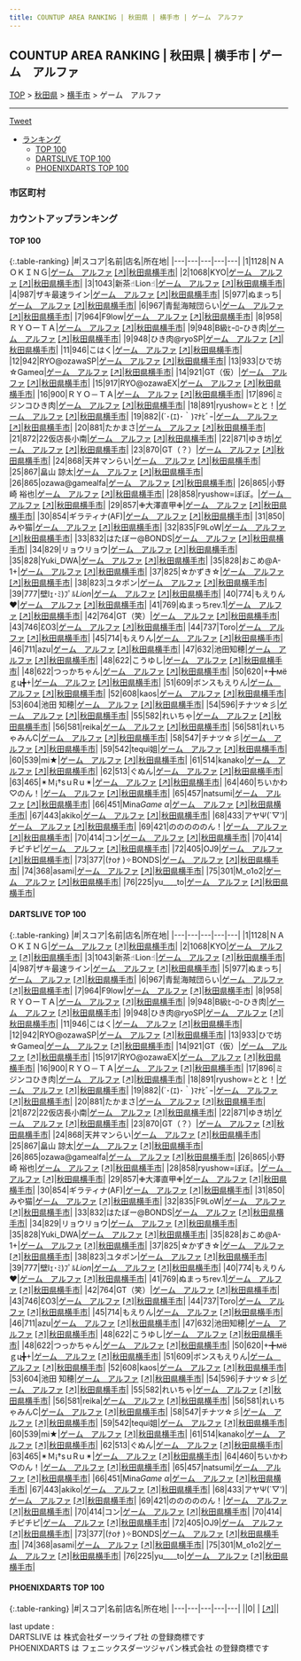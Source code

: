 ```yaml
---
title: COUNTUP AREA RANKING | 秋田県 | 横手市 | ゲーム　アルファ
---
```

## COUNTUP AREA RANKING | 秋田県 | 横手市 | ゲーム　アルファ

[TOP](/darts/rank/) > [秋田県](/darts/rank/秋田県/) > [横手市](/darts/rank/秋田県/横手市/) > ゲーム　アルファ

___

<a href="https://twitter.com/share?ref_src=twsrc%5Etfw" data-text="COUNTUP AREA RANKING | 秋田県横手市ゲーム　アルファ" class="twitter-share-button" data-hashtags="DARTSLIVE,PHOENIXDARTS,darts,ダーツ" data-show-count="false">Tweet</a>

* [ランキング](#カウントアップランキング)
    * [TOP 100](#top-100)
    * [DARTSLIVE TOP 100](#dartslive-top-100)
    * [PHOENIXDARTS TOP 100](#phoenixdarts-top-100)

### 市区町村

<ul>

</ul>

### カウントアップランキング

#### TOP 100



{:.table-ranking}
|#|スコア|名前|店名|所在地|
|---|---|---|---|---|
|1|1128|<span class="rank-name-dl">ＮＡＯＫＩＮＧ</span>|<a href="/darts/rank/shops/e9ee3c854f8324d00d9b047a20a7ba1e.html">ゲーム　アルファ</a> <a href="https://search.dartslive.com/jp/shop/e9ee3c854f8324d00d9b047a20a7ba1e">[↗]</a>|<a href="/darts/rank/秋田県/横手市">秋田県横手市</a>|
|2|1068|<span class="rank-name-dl">KYO</span>|<a href="/darts/rank/shops/e9ee3c854f8324d00d9b047a20a7ba1e.html">ゲーム　アルファ</a> <a href="https://search.dartslive.com/jp/shop/e9ee3c854f8324d00d9b047a20a7ba1e">[↗]</a>|<a href="/darts/rank/秋田県/横手市">秋田県横手市</a>|
|3|1043|<span class="rank-name-dl">新茶☝︎Lion☝︎</span>|<a href="/darts/rank/shops/e9ee3c854f8324d00d9b047a20a7ba1e.html">ゲーム　アルファ</a> <a href="https://search.dartslive.com/jp/shop/e9ee3c854f8324d00d9b047a20a7ba1e">[↗]</a>|<a href="/darts/rank/秋田県/横手市">秋田県横手市</a>|
|4|987|<span class="rank-name-dl">ザキ最速ライン</span>|<a href="/darts/rank/shops/e9ee3c854f8324d00d9b047a20a7ba1e.html">ゲーム　アルファ</a> <a href="https://search.dartslive.com/jp/shop/e9ee3c854f8324d00d9b047a20a7ba1e">[↗]</a>|<a href="/darts/rank/秋田県/横手市">秋田県横手市</a>|
|5|977|<span class="rank-name-dl">ぬまっち</span>|<a href="/darts/rank/shops/e9ee3c854f8324d00d9b047a20a7ba1e.html">ゲーム　アルファ</a> <a href="https://search.dartslive.com/jp/shop/e9ee3c854f8324d00d9b047a20a7ba1e">[↗]</a>|<a href="/darts/rank/秋田県/横手市">秋田県横手市</a>|
|6|967|<span class="rank-name-dl">青髭海賊団らい</span>|<a href="/darts/rank/shops/e9ee3c854f8324d00d9b047a20a7ba1e.html">ゲーム　アルファ</a> <a href="https://search.dartslive.com/jp/shop/e9ee3c854f8324d00d9b047a20a7ba1e">[↗]</a>|<a href="/darts/rank/秋田県/横手市">秋田県横手市</a>|
|7|964|<span class="rank-name-dl">F9low</span>|<a href="/darts/rank/shops/e9ee3c854f8324d00d9b047a20a7ba1e.html">ゲーム　アルファ</a> <a href="https://search.dartslive.com/jp/shop/e9ee3c854f8324d00d9b047a20a7ba1e">[↗]</a>|<a href="/darts/rank/秋田県/横手市">秋田県横手市</a>|
|8|958|<span class="rank-name-dl">ＲＹＯーＴＡ</span>|<a href="/darts/rank/shops/e9ee3c854f8324d00d9b047a20a7ba1e.html">ゲーム　アルファ</a> <a href="https://search.dartslive.com/jp/shop/e9ee3c854f8324d00d9b047a20a7ba1e">[↗]</a>|<a href="/darts/rank/秋田県/横手市">秋田県横手市</a>|
|9|948|<span class="rank-name-dl">B級ﾋｰﾛｰひき肉</span>|<a href="/darts/rank/shops/e9ee3c854f8324d00d9b047a20a7ba1e.html">ゲーム　アルファ</a> <a href="https://search.dartslive.com/jp/shop/e9ee3c854f8324d00d9b047a20a7ba1e">[↗]</a>|<a href="/darts/rank/秋田県/横手市">秋田県横手市</a>|
|9|948|<span class="rank-name-dl">ひき肉@ryoSP</span>|<a href="/darts/rank/shops/e9ee3c854f8324d00d9b047a20a7ba1e.html">ゲーム　アルファ</a> <a href="https://search.dartslive.com/jp/shop/e9ee3c854f8324d00d9b047a20a7ba1e">[↗]</a>|<a href="/darts/rank/秋田県/横手市">秋田県横手市</a>|
|11|946|<span class="rank-name-dl">こはく</span>|<a href="/darts/rank/shops/e9ee3c854f8324d00d9b047a20a7ba1e.html">ゲーム　アルファ</a> <a href="https://search.dartslive.com/jp/shop/e9ee3c854f8324d00d9b047a20a7ba1e">[↗]</a>|<a href="/darts/rank/秋田県/横手市">秋田県横手市</a>|
|12|942|<span class="rank-name-dl">RYO@ozawaSP</span>|<a href="/darts/rank/shops/e9ee3c854f8324d00d9b047a20a7ba1e.html">ゲーム　アルファ</a> <a href="https://search.dartslive.com/jp/shop/e9ee3c854f8324d00d9b047a20a7ba1e">[↗]</a>|<a href="/darts/rank/秋田県/横手市">秋田県横手市</a>|
|13|933|<span class="rank-name-dl">ひで坊☆Gameα</span>|<a href="/darts/rank/shops/e9ee3c854f8324d00d9b047a20a7ba1e.html">ゲーム　アルファ</a> <a href="https://search.dartslive.com/jp/shop/e9ee3c854f8324d00d9b047a20a7ba1e">[↗]</a>|<a href="/darts/rank/秋田県/横手市">秋田県横手市</a>|
|14|921|<span class="rank-name-dl">GT（仮）</span>|<a href="/darts/rank/shops/e9ee3c854f8324d00d9b047a20a7ba1e.html">ゲーム　アルファ</a> <a href="https://search.dartslive.com/jp/shop/e9ee3c854f8324d00d9b047a20a7ba1e">[↗]</a>|<a href="/darts/rank/秋田県/横手市">秋田県横手市</a>|
|15|917|<span class="rank-name-dl">RYO@ozawaEX</span>|<a href="/darts/rank/shops/e9ee3c854f8324d00d9b047a20a7ba1e.html">ゲーム　アルファ</a> <a href="https://search.dartslive.com/jp/shop/e9ee3c854f8324d00d9b047a20a7ba1e">[↗]</a>|<a href="/darts/rank/秋田県/横手市">秋田県横手市</a>|
|16|900|<span class="rank-name-dl">ＲＹＯ－ＴＡ</span>|<a href="/darts/rank/shops/e9ee3c854f8324d00d9b047a20a7ba1e.html">ゲーム　アルファ</a> <a href="https://search.dartslive.com/jp/shop/e9ee3c854f8324d00d9b047a20a7ba1e">[↗]</a>|<a href="/darts/rank/秋田県/横手市">秋田県横手市</a>|
|17|896|<span class="rank-name-dl">ミジンコひき肉</span>|<a href="/darts/rank/shops/e9ee3c854f8324d00d9b047a20a7ba1e.html">ゲーム　アルファ</a> <a href="https://search.dartslive.com/jp/shop/e9ee3c854f8324d00d9b047a20a7ba1e">[↗]</a>|<a href="/darts/rank/秋田県/横手市">秋田県横手市</a>|
|18|891|<span class="rank-name-dl">ryushow=とと！</span>|<a href="/darts/rank/shops/e9ee3c854f8324d00d9b047a20a7ba1e.html">ゲーム　アルファ</a> <a href="https://search.dartslive.com/jp/shop/e9ee3c854f8324d00d9b047a20a7ba1e">[↗]</a>|<a href="/darts/rank/秋田県/横手市">秋田県横手市</a>|
|19|882|<span class="rank-name-dl">(´･(ｴ)･｀)ﾏﾅﾋﾞｰ</span>|<a href="/darts/rank/shops/e9ee3c854f8324d00d9b047a20a7ba1e.html">ゲーム　アルファ</a> <a href="https://search.dartslive.com/jp/shop/e9ee3c854f8324d00d9b047a20a7ba1e">[↗]</a>|<a href="/darts/rank/秋田県/横手市">秋田県横手市</a>|
|20|881|<span class="rank-name-dl">たかまさ</span>|<a href="/darts/rank/shops/e9ee3c854f8324d00d9b047a20a7ba1e.html">ゲーム　アルファ</a> <a href="https://search.dartslive.com/jp/shop/e9ee3c854f8324d00d9b047a20a7ba1e">[↗]</a>|<a href="/darts/rank/秋田県/横手市">秋田県横手市</a>|
|21|872|<span class="rank-name-dl">22仮店長小南</span>|<a href="/darts/rank/shops/e9ee3c854f8324d00d9b047a20a7ba1e.html">ゲーム　アルファ</a> <a href="https://search.dartslive.com/jp/shop/e9ee3c854f8324d00d9b047a20a7ba1e">[↗]</a>|<a href="/darts/rank/秋田県/横手市">秋田県横手市</a>|
|22|871|<span class="rank-name-dl">ゆき坊</span>|<a href="/darts/rank/shops/e9ee3c854f8324d00d9b047a20a7ba1e.html">ゲーム　アルファ</a> <a href="https://search.dartslive.com/jp/shop/e9ee3c854f8324d00d9b047a20a7ba1e">[↗]</a>|<a href="/darts/rank/秋田県/横手市">秋田県横手市</a>|
|23|870|<span class="rank-name-dl">GT（？）</span>|<a href="/darts/rank/shops/e9ee3c854f8324d00d9b047a20a7ba1e.html">ゲーム　アルファ</a> <a href="https://search.dartslive.com/jp/shop/e9ee3c854f8324d00d9b047a20a7ba1e">[↗]</a>|<a href="/darts/rank/秋田県/横手市">秋田県横手市</a>|
|24|868|<span class="rank-name-dl">天丼マンらい</span>|<a href="/darts/rank/shops/e9ee3c854f8324d00d9b047a20a7ba1e.html">ゲーム　アルファ</a> <a href="https://search.dartslive.com/jp/shop/e9ee3c854f8324d00d9b047a20a7ba1e">[↗]</a>|<a href="/darts/rank/秋田県/横手市">秋田県横手市</a>|
|25|867|<span class="rank-name-dl">畠山 諒太</span>|<a href="/darts/rank/shops/e9ee3c854f8324d00d9b047a20a7ba1e.html">ゲーム　アルファ</a> <a href="https://search.dartslive.com/jp/shop/e9ee3c854f8324d00d9b047a20a7ba1e">[↗]</a>|<a href="/darts/rank/秋田県/横手市">秋田県横手市</a>|
|26|865|<span class="rank-name-dl">ozawa@gamealfa</span>|<a href="/darts/rank/shops/e9ee3c854f8324d00d9b047a20a7ba1e.html">ゲーム　アルファ</a> <a href="https://search.dartslive.com/jp/shop/e9ee3c854f8324d00d9b047a20a7ba1e">[↗]</a>|<a href="/darts/rank/秋田県/横手市">秋田県横手市</a>|
|26|865|<span class="rank-name-dl">小野崎 裕也</span>|<a href="/darts/rank/shops/e9ee3c854f8324d00d9b047a20a7ba1e.html">ゲーム　アルファ</a> <a href="https://search.dartslive.com/jp/shop/e9ee3c854f8324d00d9b047a20a7ba1e">[↗]</a>|<a href="/darts/rank/秋田県/横手市">秋田県横手市</a>|
|28|858|<span class="rank-name-dl">ryushow=ぼぼ。</span>|<a href="/darts/rank/shops/e9ee3c854f8324d00d9b047a20a7ba1e.html">ゲーム　アルファ</a> <a href="https://search.dartslive.com/jp/shop/e9ee3c854f8324d00d9b047a20a7ba1e">[↗]</a>|<a href="/darts/rank/秋田県/横手市">秋田県横手市</a>|
|29|857|<span class="rank-name-dl">✙大澤直甲✙</span>|<a href="/darts/rank/shops/e9ee3c854f8324d00d9b047a20a7ba1e.html">ゲーム　アルファ</a> <a href="https://search.dartslive.com/jp/shop/e9ee3c854f8324d00d9b047a20a7ba1e">[↗]</a>|<a href="/darts/rank/秋田県/横手市">秋田県横手市</a>|
|30|854|<span class="rank-name-dl">ギラティナ(AF)</span>|<a href="/darts/rank/shops/e9ee3c854f8324d00d9b047a20a7ba1e.html">ゲーム　アルファ</a> <a href="https://search.dartslive.com/jp/shop/e9ee3c854f8324d00d9b047a20a7ba1e">[↗]</a>|<a href="/darts/rank/秋田県/横手市">秋田県横手市</a>|
|31|850|<span class="rank-name-dl">みや猫</span>|<a href="/darts/rank/shops/e9ee3c854f8324d00d9b047a20a7ba1e.html">ゲーム　アルファ</a> <a href="https://search.dartslive.com/jp/shop/e9ee3c854f8324d00d9b047a20a7ba1e">[↗]</a>|<a href="/darts/rank/秋田県/横手市">秋田県横手市</a>|
|32|835|<span class="rank-name-dl">F9LoW</span>|<a href="/darts/rank/shops/e9ee3c854f8324d00d9b047a20a7ba1e.html">ゲーム　アルファ</a> <a href="https://search.dartslive.com/jp/shop/e9ee3c854f8324d00d9b047a20a7ba1e">[↗]</a>|<a href="/darts/rank/秋田県/横手市">秋田県横手市</a>|
|33|832|<span class="rank-name-dl">はたぼー@BONDS</span>|<a href="/darts/rank/shops/e9ee3c854f8324d00d9b047a20a7ba1e.html">ゲーム　アルファ</a> <a href="https://search.dartslive.com/jp/shop/e9ee3c854f8324d00d9b047a20a7ba1e">[↗]</a>|<a href="/darts/rank/秋田県/横手市">秋田県横手市</a>|
|34|829|<span class="rank-name-dl">リョウリョウ</span>|<a href="/darts/rank/shops/e9ee3c854f8324d00d9b047a20a7ba1e.html">ゲーム　アルファ</a> <a href="https://search.dartslive.com/jp/shop/e9ee3c854f8324d00d9b047a20a7ba1e">[↗]</a>|<a href="/darts/rank/秋田県/横手市">秋田県横手市</a>|
|35|828|<span class="rank-name-dl">Yuki_DWA</span>|<a href="/darts/rank/shops/e9ee3c854f8324d00d9b047a20a7ba1e.html">ゲーム　アルファ</a> <a href="https://search.dartslive.com/jp/shop/e9ee3c854f8324d00d9b047a20a7ba1e">[↗]</a>|<a href="/darts/rank/秋田県/横手市">秋田県横手市</a>|
|35|828|<span class="rank-name-dl">おこめ@A-1+</span>|<a href="/darts/rank/shops/e9ee3c854f8324d00d9b047a20a7ba1e.html">ゲーム　アルファ</a> <a href="https://search.dartslive.com/jp/shop/e9ee3c854f8324d00d9b047a20a7ba1e">[↗]</a>|<a href="/darts/rank/秋田県/横手市">秋田県横手市</a>|
|37|825|<span class="rank-name-dl">☆かずき☆</span>|<a href="/darts/rank/shops/e9ee3c854f8324d00d9b047a20a7ba1e.html">ゲーム　アルファ</a> <a href="https://search.dartslive.com/jp/shop/e9ee3c854f8324d00d9b047a20a7ba1e">[↗]</a>|<a href="/darts/rank/秋田県/横手市">秋田県横手市</a>|
|38|823|<span class="rank-name-dl">ユタポン</span>|<a href="/darts/rank/shops/e9ee3c854f8324d00d9b047a20a7ba1e.html">ゲーム　アルファ</a> <a href="https://search.dartslive.com/jp/shop/e9ee3c854f8324d00d9b047a20a7ba1e">[↗]</a>|<a href="/darts/rank/秋田県/横手市">秋田県横手市</a>|
|39|777|<span class="rank-name-dl">壁lｪ･ﾐ)ﾌﾟﾙ*Lion*</span>|<a href="/darts/rank/shops/e9ee3c854f8324d00d9b047a20a7ba1e.html">ゲーム　アルファ</a> <a href="https://search.dartslive.com/jp/shop/e9ee3c854f8324d00d9b047a20a7ba1e">[↗]</a>|<a href="/darts/rank/秋田県/横手市">秋田県横手市</a>|
|40|774|<span class="rank-name-dl">もえりん ♥️</span>|<a href="/darts/rank/shops/e9ee3c854f8324d00d9b047a20a7ba1e.html">ゲーム　アルファ</a> <a href="https://search.dartslive.com/jp/shop/e9ee3c854f8324d00d9b047a20a7ba1e">[↗]</a>|<a href="/darts/rank/秋田県/横手市">秋田県横手市</a>|
|41|769|<span class="rank-name-dl">ぬまっちrev.1</span>|<a href="/darts/rank/shops/e9ee3c854f8324d00d9b047a20a7ba1e.html">ゲーム　アルファ</a> <a href="https://search.dartslive.com/jp/shop/e9ee3c854f8324d00d9b047a20a7ba1e">[↗]</a>|<a href="/darts/rank/秋田県/横手市">秋田県横手市</a>|
|42|764|<span class="rank-name-dl">GT（笑）</span>|<a href="/darts/rank/shops/e9ee3c854f8324d00d9b047a20a7ba1e.html">ゲーム　アルファ</a> <a href="https://search.dartslive.com/jp/shop/e9ee3c854f8324d00d9b047a20a7ba1e">[↗]</a>|<a href="/darts/rank/秋田県/横手市">秋田県横手市</a>|
|43|746|<span class="rank-name-dl">ƐO3</span>|<a href="/darts/rank/shops/e9ee3c854f8324d00d9b047a20a7ba1e.html">ゲーム　アルファ</a> <a href="https://search.dartslive.com/jp/shop/e9ee3c854f8324d00d9b047a20a7ba1e">[↗]</a>|<a href="/darts/rank/秋田県/横手市">秋田県横手市</a>|
|44|737|<span class="rank-name-dl">Toro</span>|<a href="/darts/rank/shops/e9ee3c854f8324d00d9b047a20a7ba1e.html">ゲーム　アルファ</a> <a href="https://search.dartslive.com/jp/shop/e9ee3c854f8324d00d9b047a20a7ba1e">[↗]</a>|<a href="/darts/rank/秋田県/横手市">秋田県横手市</a>|
|45|714|<span class="rank-name-dl">もえりん</span>|<a href="/darts/rank/shops/e9ee3c854f8324d00d9b047a20a7ba1e.html">ゲーム　アルファ</a> <a href="https://search.dartslive.com/jp/shop/e9ee3c854f8324d00d9b047a20a7ba1e">[↗]</a>|<a href="/darts/rank/秋田県/横手市">秋田県横手市</a>|
|46|711|<span class="rank-name-dl">azu</span>|<a href="/darts/rank/shops/e9ee3c854f8324d00d9b047a20a7ba1e.html">ゲーム　アルファ</a> <a href="https://search.dartslive.com/jp/shop/e9ee3c854f8324d00d9b047a20a7ba1e">[↗]</a>|<a href="/darts/rank/秋田県/横手市">秋田県横手市</a>|
|47|632|<span class="rank-name-dl">池田知穂</span>|<a href="/darts/rank/shops/e9ee3c854f8324d00d9b047a20a7ba1e.html">ゲーム　アルファ</a> <a href="https://search.dartslive.com/jp/shop/e9ee3c854f8324d00d9b047a20a7ba1e">[↗]</a>|<a href="/darts/rank/秋田県/横手市">秋田県横手市</a>|
|48|622|<span class="rank-name-dl">こうゆし</span>|<a href="/darts/rank/shops/e9ee3c854f8324d00d9b047a20a7ba1e.html">ゲーム　アルファ</a> <a href="https://search.dartslive.com/jp/shop/e9ee3c854f8324d00d9b047a20a7ba1e">[↗]</a>|<a href="/darts/rank/秋田県/横手市">秋田県横手市</a>|
|48|622|<span class="rank-name-dl">つっかちゃん</span>|<a href="/darts/rank/shops/e9ee3c854f8324d00d9b047a20a7ba1e.html">ゲーム　アルファ</a> <a href="https://search.dartslive.com/jp/shop/e9ee3c854f8324d00d9b047a20a7ba1e">[↗]</a>|<a href="/darts/rank/秋田県/横手市">秋田県横手市</a>|
|50|620|<span class="rank-name-dl">+╋мёｇц╋+</span>|<a href="/darts/rank/shops/e9ee3c854f8324d00d9b047a20a7ba1e.html">ゲーム　アルファ</a> <a href="https://search.dartslive.com/jp/shop/e9ee3c854f8324d00d9b047a20a7ba1e">[↗]</a>|<a href="/darts/rank/秋田県/横手市">秋田県横手市</a>|
|51|609|<span class="rank-name-dl">ボンスもえりん</span>|<a href="/darts/rank/shops/e9ee3c854f8324d00d9b047a20a7ba1e.html">ゲーム　アルファ</a> <a href="https://search.dartslive.com/jp/shop/e9ee3c854f8324d00d9b047a20a7ba1e">[↗]</a>|<a href="/darts/rank/秋田県/横手市">秋田県横手市</a>|
|52|608|<span class="rank-name-dl">kaos</span>|<a href="/darts/rank/shops/e9ee3c854f8324d00d9b047a20a7ba1e.html">ゲーム　アルファ</a> <a href="https://search.dartslive.com/jp/shop/e9ee3c854f8324d00d9b047a20a7ba1e">[↗]</a>|<a href="/darts/rank/秋田県/横手市">秋田県横手市</a>|
|53|604|<span class="rank-name-dl">池田 知穂</span>|<a href="/darts/rank/shops/e9ee3c854f8324d00d9b047a20a7ba1e.html">ゲーム　アルファ</a> <a href="https://search.dartslive.com/jp/shop/e9ee3c854f8324d00d9b047a20a7ba1e">[↗]</a>|<a href="/darts/rank/秋田県/横手市">秋田県横手市</a>|
|54|596|<span class="rank-name-dl">チナツ☆彡</span>|<a href="/darts/rank/shops/e9ee3c854f8324d00d9b047a20a7ba1e.html">ゲーム　アルファ</a> <a href="https://search.dartslive.com/jp/shop/e9ee3c854f8324d00d9b047a20a7ba1e">[↗]</a>|<a href="/darts/rank/秋田県/横手市">秋田県横手市</a>|
|55|582|<span class="rank-name-dl">れいちゃ</span>|<a href="/darts/rank/shops/e9ee3c854f8324d00d9b047a20a7ba1e.html">ゲーム　アルファ</a> <a href="https://search.dartslive.com/jp/shop/e9ee3c854f8324d00d9b047a20a7ba1e">[↗]</a>|<a href="/darts/rank/秋田県/横手市">秋田県横手市</a>|
|56|581|<span class="rank-name-dl">reika</span>|<a href="/darts/rank/shops/e9ee3c854f8324d00d9b047a20a7ba1e.html">ゲーム　アルファ</a> <a href="https://search.dartslive.com/jp/shop/e9ee3c854f8324d00d9b047a20a7ba1e">[↗]</a>|<a href="/darts/rank/秋田県/横手市">秋田県横手市</a>|
|56|581|<span class="rank-name-dl">れいちゃみんC</span>|<a href="/darts/rank/shops/e9ee3c854f8324d00d9b047a20a7ba1e.html">ゲーム　アルファ</a> <a href="https://search.dartslive.com/jp/shop/e9ee3c854f8324d00d9b047a20a7ba1e">[↗]</a>|<a href="/darts/rank/秋田県/横手市">秋田県横手市</a>|
|58|547|<span class="rank-name-dl">チナツ︎☆彡</span>|<a href="/darts/rank/shops/e9ee3c854f8324d00d9b047a20a7ba1e.html">ゲーム　アルファ</a> <a href="https://search.dartslive.com/jp/shop/e9ee3c854f8324d00d9b047a20a7ba1e">[↗]</a>|<a href="/darts/rank/秋田県/横手市">秋田県横手市</a>|
|59|542|<span class="rank-name-dl">tequi姐</span>|<a href="/darts/rank/shops/e9ee3c854f8324d00d9b047a20a7ba1e.html">ゲーム　アルファ</a> <a href="https://search.dartslive.com/jp/shop/e9ee3c854f8324d00d9b047a20a7ba1e">[↗]</a>|<a href="/darts/rank/秋田県/横手市">秋田県横手市</a>|
|60|539|<span class="rank-name-dl">mi★</span>|<a href="/darts/rank/shops/e9ee3c854f8324d00d9b047a20a7ba1e.html">ゲーム　アルファ</a> <a href="https://search.dartslive.com/jp/shop/e9ee3c854f8324d00d9b047a20a7ba1e">[↗]</a>|<a href="/darts/rank/秋田県/横手市">秋田県横手市</a>|
|61|514|<span class="rank-name-dl">kanako</span>|<a href="/darts/rank/shops/e9ee3c854f8324d00d9b047a20a7ba1e.html">ゲーム　アルファ</a> <a href="https://search.dartslive.com/jp/shop/e9ee3c854f8324d00d9b047a20a7ba1e">[↗]</a>|<a href="/darts/rank/秋田県/横手市">秋田県横手市</a>|
|62|513|<span class="rank-name-dl">ぐぬん</span>|<a href="/darts/rank/shops/e9ee3c854f8324d00d9b047a20a7ba1e.html">ゲーム　アルファ</a> <a href="https://search.dartslive.com/jp/shop/e9ee3c854f8324d00d9b047a20a7ba1e">[↗]</a>|<a href="/darts/rank/秋田県/横手市">秋田県横手市</a>|
|63|465|<span class="rank-name-dl">✴Ｍ¡†sｕRｕ✴</span>|<a href="/darts/rank/shops/e9ee3c854f8324d00d9b047a20a7ba1e.html">ゲーム　アルファ</a> <a href="https://search.dartslive.com/jp/shop/e9ee3c854f8324d00d9b047a20a7ba1e">[↗]</a>|<a href="/darts/rank/秋田県/横手市">秋田県横手市</a>|
|64|460|<span class="rank-name-dl">ちいかわ♡のん！</span>|<a href="/darts/rank/shops/e9ee3c854f8324d00d9b047a20a7ba1e.html">ゲーム　アルファ</a> <a href="https://search.dartslive.com/jp/shop/e9ee3c854f8324d00d9b047a20a7ba1e">[↗]</a>|<a href="/darts/rank/秋田県/横手市">秋田県横手市</a>|
|65|457|<span class="rank-name-dl">natsumi</span>|<a href="/darts/rank/shops/e9ee3c854f8324d00d9b047a20a7ba1e.html">ゲーム　アルファ</a> <a href="https://search.dartslive.com/jp/shop/e9ee3c854f8324d00d9b047a20a7ba1e">[↗]</a>|<a href="/darts/rank/秋田県/横手市">秋田県横手市</a>|
|66|451|<span class="rank-name-dl">Mina*Game α*</span>|<a href="/darts/rank/shops/e9ee3c854f8324d00d9b047a20a7ba1e.html">ゲーム　アルファ</a> <a href="https://search.dartslive.com/jp/shop/e9ee3c854f8324d00d9b047a20a7ba1e">[↗]</a>|<a href="/darts/rank/秋田県/横手市">秋田県横手市</a>|
|67|443|<span class="rank-name-dl">akiko</span>|<a href="/darts/rank/shops/e9ee3c854f8324d00d9b047a20a7ba1e.html">ゲーム　アルファ</a> <a href="https://search.dartslive.com/jp/shop/e9ee3c854f8324d00d9b047a20a7ba1e">[↗]</a>|<a href="/darts/rank/秋田県/横手市">秋田県横手市</a>|
|68|433|<span class="rank-name-dl">アヤΨ(`▽&#x27;)</span>|<a href="/darts/rank/shops/e9ee3c854f8324d00d9b047a20a7ba1e.html">ゲーム　アルファ</a> <a href="https://search.dartslive.com/jp/shop/e9ee3c854f8324d00d9b047a20a7ba1e">[↗]</a>|<a href="/darts/rank/秋田県/横手市">秋田県横手市</a>|
|69|421|<span class="rank-name-dl">のののののん！</span>|<a href="/darts/rank/shops/e9ee3c854f8324d00d9b047a20a7ba1e.html">ゲーム　アルファ</a> <a href="https://search.dartslive.com/jp/shop/e9ee3c854f8324d00d9b047a20a7ba1e">[↗]</a>|<a href="/darts/rank/秋田県/横手市">秋田県横手市</a>|
|70|414|<span class="rank-name-dl">コン</span>|<a href="/darts/rank/shops/e9ee3c854f8324d00d9b047a20a7ba1e.html">ゲーム　アルファ</a> <a href="https://search.dartslive.com/jp/shop/e9ee3c854f8324d00d9b047a20a7ba1e">[↗]</a>|<a href="/darts/rank/秋田県/横手市">秋田県横手市</a>|
|70|414|<span class="rank-name-dl">チピチピ</span>|<a href="/darts/rank/shops/e9ee3c854f8324d00d9b047a20a7ba1e.html">ゲーム　アルファ</a> <a href="https://search.dartslive.com/jp/shop/e9ee3c854f8324d00d9b047a20a7ba1e">[↗]</a>|<a href="/darts/rank/秋田県/横手市">秋田県横手市</a>|
|72|405|<span class="rank-name-dl">OJ9</span>|<a href="/darts/rank/shops/e9ee3c854f8324d00d9b047a20a7ba1e.html">ゲーム　アルファ</a> <a href="https://search.dartslive.com/jp/shop/e9ee3c854f8324d00d9b047a20a7ba1e">[↗]</a>|<a href="/darts/rank/秋田県/横手市">秋田県横手市</a>|
|73|377|<span class="rank-name-dl">(ﾅoﾅ )✧BONDS</span>|<a href="/darts/rank/shops/e9ee3c854f8324d00d9b047a20a7ba1e.html">ゲーム　アルファ</a> <a href="https://search.dartslive.com/jp/shop/e9ee3c854f8324d00d9b047a20a7ba1e">[↗]</a>|<a href="/darts/rank/秋田県/横手市">秋田県横手市</a>|
|74|368|<span class="rank-name-dl">asami</span>|<a href="/darts/rank/shops/e9ee3c854f8324d00d9b047a20a7ba1e.html">ゲーム　アルファ</a> <a href="https://search.dartslive.com/jp/shop/e9ee3c854f8324d00d9b047a20a7ba1e">[↗]</a>|<a href="/darts/rank/秋田県/横手市">秋田県横手市</a>|
|75|301|<span class="rank-name-dl">M_o1o2</span>|<a href="/darts/rank/shops/e9ee3c854f8324d00d9b047a20a7ba1e.html">ゲーム　アルファ</a> <a href="https://search.dartslive.com/jp/shop/e9ee3c854f8324d00d9b047a20a7ba1e">[↗]</a>|<a href="/darts/rank/秋田県/横手市">秋田県横手市</a>|
|76|225|<span class="rank-name-dl">yu____to</span>|<a href="/darts/rank/shops/e9ee3c854f8324d00d9b047a20a7ba1e.html">ゲーム　アルファ</a> <a href="https://search.dartslive.com/jp/shop/e9ee3c854f8324d00d9b047a20a7ba1e">[↗]</a>|<a href="/darts/rank/秋田県/横手市">秋田県横手市</a>|


#### DARTSLIVE TOP 100



{:.table-ranking}
|#|スコア|名前|店名|所在地|
|---|---|---|---|---|
|1|1128|<span class="rank-name-dl">ＮＡＯＫＩＮＧ</span>|<a href="/darts/rank/shops/e9ee3c854f8324d00d9b047a20a7ba1e.html">ゲーム　アルファ</a> <a href="https://search.dartslive.com/jp/shop/e9ee3c854f8324d00d9b047a20a7ba1e">[↗]</a>|<a href="/darts/rank/秋田県/横手市">秋田県横手市</a>|
|2|1068|<span class="rank-name-dl">KYO</span>|<a href="/darts/rank/shops/e9ee3c854f8324d00d9b047a20a7ba1e.html">ゲーム　アルファ</a> <a href="https://search.dartslive.com/jp/shop/e9ee3c854f8324d00d9b047a20a7ba1e">[↗]</a>|<a href="/darts/rank/秋田県/横手市">秋田県横手市</a>|
|3|1043|<span class="rank-name-dl">新茶☝︎Lion☝︎</span>|<a href="/darts/rank/shops/e9ee3c854f8324d00d9b047a20a7ba1e.html">ゲーム　アルファ</a> <a href="https://search.dartslive.com/jp/shop/e9ee3c854f8324d00d9b047a20a7ba1e">[↗]</a>|<a href="/darts/rank/秋田県/横手市">秋田県横手市</a>|
|4|987|<span class="rank-name-dl">ザキ最速ライン</span>|<a href="/darts/rank/shops/e9ee3c854f8324d00d9b047a20a7ba1e.html">ゲーム　アルファ</a> <a href="https://search.dartslive.com/jp/shop/e9ee3c854f8324d00d9b047a20a7ba1e">[↗]</a>|<a href="/darts/rank/秋田県/横手市">秋田県横手市</a>|
|5|977|<span class="rank-name-dl">ぬまっち</span>|<a href="/darts/rank/shops/e9ee3c854f8324d00d9b047a20a7ba1e.html">ゲーム　アルファ</a> <a href="https://search.dartslive.com/jp/shop/e9ee3c854f8324d00d9b047a20a7ba1e">[↗]</a>|<a href="/darts/rank/秋田県/横手市">秋田県横手市</a>|
|6|967|<span class="rank-name-dl">青髭海賊団らい</span>|<a href="/darts/rank/shops/e9ee3c854f8324d00d9b047a20a7ba1e.html">ゲーム　アルファ</a> <a href="https://search.dartslive.com/jp/shop/e9ee3c854f8324d00d9b047a20a7ba1e">[↗]</a>|<a href="/darts/rank/秋田県/横手市">秋田県横手市</a>|
|7|964|<span class="rank-name-dl">F9low</span>|<a href="/darts/rank/shops/e9ee3c854f8324d00d9b047a20a7ba1e.html">ゲーム　アルファ</a> <a href="https://search.dartslive.com/jp/shop/e9ee3c854f8324d00d9b047a20a7ba1e">[↗]</a>|<a href="/darts/rank/秋田県/横手市">秋田県横手市</a>|
|8|958|<span class="rank-name-dl">ＲＹＯーＴＡ</span>|<a href="/darts/rank/shops/e9ee3c854f8324d00d9b047a20a7ba1e.html">ゲーム　アルファ</a> <a href="https://search.dartslive.com/jp/shop/e9ee3c854f8324d00d9b047a20a7ba1e">[↗]</a>|<a href="/darts/rank/秋田県/横手市">秋田県横手市</a>|
|9|948|<span class="rank-name-dl">B級ﾋｰﾛｰひき肉</span>|<a href="/darts/rank/shops/e9ee3c854f8324d00d9b047a20a7ba1e.html">ゲーム　アルファ</a> <a href="https://search.dartslive.com/jp/shop/e9ee3c854f8324d00d9b047a20a7ba1e">[↗]</a>|<a href="/darts/rank/秋田県/横手市">秋田県横手市</a>|
|9|948|<span class="rank-name-dl">ひき肉@ryoSP</span>|<a href="/darts/rank/shops/e9ee3c854f8324d00d9b047a20a7ba1e.html">ゲーム　アルファ</a> <a href="https://search.dartslive.com/jp/shop/e9ee3c854f8324d00d9b047a20a7ba1e">[↗]</a>|<a href="/darts/rank/秋田県/横手市">秋田県横手市</a>|
|11|946|<span class="rank-name-dl">こはく</span>|<a href="/darts/rank/shops/e9ee3c854f8324d00d9b047a20a7ba1e.html">ゲーム　アルファ</a> <a href="https://search.dartslive.com/jp/shop/e9ee3c854f8324d00d9b047a20a7ba1e">[↗]</a>|<a href="/darts/rank/秋田県/横手市">秋田県横手市</a>|
|12|942|<span class="rank-name-dl">RYO@ozawaSP</span>|<a href="/darts/rank/shops/e9ee3c854f8324d00d9b047a20a7ba1e.html">ゲーム　アルファ</a> <a href="https://search.dartslive.com/jp/shop/e9ee3c854f8324d00d9b047a20a7ba1e">[↗]</a>|<a href="/darts/rank/秋田県/横手市">秋田県横手市</a>|
|13|933|<span class="rank-name-dl">ひで坊☆Gameα</span>|<a href="/darts/rank/shops/e9ee3c854f8324d00d9b047a20a7ba1e.html">ゲーム　アルファ</a> <a href="https://search.dartslive.com/jp/shop/e9ee3c854f8324d00d9b047a20a7ba1e">[↗]</a>|<a href="/darts/rank/秋田県/横手市">秋田県横手市</a>|
|14|921|<span class="rank-name-dl">GT（仮）</span>|<a href="/darts/rank/shops/e9ee3c854f8324d00d9b047a20a7ba1e.html">ゲーム　アルファ</a> <a href="https://search.dartslive.com/jp/shop/e9ee3c854f8324d00d9b047a20a7ba1e">[↗]</a>|<a href="/darts/rank/秋田県/横手市">秋田県横手市</a>|
|15|917|<span class="rank-name-dl">RYO@ozawaEX</span>|<a href="/darts/rank/shops/e9ee3c854f8324d00d9b047a20a7ba1e.html">ゲーム　アルファ</a> <a href="https://search.dartslive.com/jp/shop/e9ee3c854f8324d00d9b047a20a7ba1e">[↗]</a>|<a href="/darts/rank/秋田県/横手市">秋田県横手市</a>|
|16|900|<span class="rank-name-dl">ＲＹＯ－ＴＡ</span>|<a href="/darts/rank/shops/e9ee3c854f8324d00d9b047a20a7ba1e.html">ゲーム　アルファ</a> <a href="https://search.dartslive.com/jp/shop/e9ee3c854f8324d00d9b047a20a7ba1e">[↗]</a>|<a href="/darts/rank/秋田県/横手市">秋田県横手市</a>|
|17|896|<span class="rank-name-dl">ミジンコひき肉</span>|<a href="/darts/rank/shops/e9ee3c854f8324d00d9b047a20a7ba1e.html">ゲーム　アルファ</a> <a href="https://search.dartslive.com/jp/shop/e9ee3c854f8324d00d9b047a20a7ba1e">[↗]</a>|<a href="/darts/rank/秋田県/横手市">秋田県横手市</a>|
|18|891|<span class="rank-name-dl">ryushow=とと！</span>|<a href="/darts/rank/shops/e9ee3c854f8324d00d9b047a20a7ba1e.html">ゲーム　アルファ</a> <a href="https://search.dartslive.com/jp/shop/e9ee3c854f8324d00d9b047a20a7ba1e">[↗]</a>|<a href="/darts/rank/秋田県/横手市">秋田県横手市</a>|
|19|882|<span class="rank-name-dl">(´･(ｴ)･｀)ﾏﾅﾋﾞｰ</span>|<a href="/darts/rank/shops/e9ee3c854f8324d00d9b047a20a7ba1e.html">ゲーム　アルファ</a> <a href="https://search.dartslive.com/jp/shop/e9ee3c854f8324d00d9b047a20a7ba1e">[↗]</a>|<a href="/darts/rank/秋田県/横手市">秋田県横手市</a>|
|20|881|<span class="rank-name-dl">たかまさ</span>|<a href="/darts/rank/shops/e9ee3c854f8324d00d9b047a20a7ba1e.html">ゲーム　アルファ</a> <a href="https://search.dartslive.com/jp/shop/e9ee3c854f8324d00d9b047a20a7ba1e">[↗]</a>|<a href="/darts/rank/秋田県/横手市">秋田県横手市</a>|
|21|872|<span class="rank-name-dl">22仮店長小南</span>|<a href="/darts/rank/shops/e9ee3c854f8324d00d9b047a20a7ba1e.html">ゲーム　アルファ</a> <a href="https://search.dartslive.com/jp/shop/e9ee3c854f8324d00d9b047a20a7ba1e">[↗]</a>|<a href="/darts/rank/秋田県/横手市">秋田県横手市</a>|
|22|871|<span class="rank-name-dl">ゆき坊</span>|<a href="/darts/rank/shops/e9ee3c854f8324d00d9b047a20a7ba1e.html">ゲーム　アルファ</a> <a href="https://search.dartslive.com/jp/shop/e9ee3c854f8324d00d9b047a20a7ba1e">[↗]</a>|<a href="/darts/rank/秋田県/横手市">秋田県横手市</a>|
|23|870|<span class="rank-name-dl">GT（？）</span>|<a href="/darts/rank/shops/e9ee3c854f8324d00d9b047a20a7ba1e.html">ゲーム　アルファ</a> <a href="https://search.dartslive.com/jp/shop/e9ee3c854f8324d00d9b047a20a7ba1e">[↗]</a>|<a href="/darts/rank/秋田県/横手市">秋田県横手市</a>|
|24|868|<span class="rank-name-dl">天丼マンらい</span>|<a href="/darts/rank/shops/e9ee3c854f8324d00d9b047a20a7ba1e.html">ゲーム　アルファ</a> <a href="https://search.dartslive.com/jp/shop/e9ee3c854f8324d00d9b047a20a7ba1e">[↗]</a>|<a href="/darts/rank/秋田県/横手市">秋田県横手市</a>|
|25|867|<span class="rank-name-dl">畠山 諒太</span>|<a href="/darts/rank/shops/e9ee3c854f8324d00d9b047a20a7ba1e.html">ゲーム　アルファ</a> <a href="https://search.dartslive.com/jp/shop/e9ee3c854f8324d00d9b047a20a7ba1e">[↗]</a>|<a href="/darts/rank/秋田県/横手市">秋田県横手市</a>|
|26|865|<span class="rank-name-dl">ozawa@gamealfa</span>|<a href="/darts/rank/shops/e9ee3c854f8324d00d9b047a20a7ba1e.html">ゲーム　アルファ</a> <a href="https://search.dartslive.com/jp/shop/e9ee3c854f8324d00d9b047a20a7ba1e">[↗]</a>|<a href="/darts/rank/秋田県/横手市">秋田県横手市</a>|
|26|865|<span class="rank-name-dl">小野崎 裕也</span>|<a href="/darts/rank/shops/e9ee3c854f8324d00d9b047a20a7ba1e.html">ゲーム　アルファ</a> <a href="https://search.dartslive.com/jp/shop/e9ee3c854f8324d00d9b047a20a7ba1e">[↗]</a>|<a href="/darts/rank/秋田県/横手市">秋田県横手市</a>|
|28|858|<span class="rank-name-dl">ryushow=ぼぼ。</span>|<a href="/darts/rank/shops/e9ee3c854f8324d00d9b047a20a7ba1e.html">ゲーム　アルファ</a> <a href="https://search.dartslive.com/jp/shop/e9ee3c854f8324d00d9b047a20a7ba1e">[↗]</a>|<a href="/darts/rank/秋田県/横手市">秋田県横手市</a>|
|29|857|<span class="rank-name-dl">✙大澤直甲✙</span>|<a href="/darts/rank/shops/e9ee3c854f8324d00d9b047a20a7ba1e.html">ゲーム　アルファ</a> <a href="https://search.dartslive.com/jp/shop/e9ee3c854f8324d00d9b047a20a7ba1e">[↗]</a>|<a href="/darts/rank/秋田県/横手市">秋田県横手市</a>|
|30|854|<span class="rank-name-dl">ギラティナ(AF)</span>|<a href="/darts/rank/shops/e9ee3c854f8324d00d9b047a20a7ba1e.html">ゲーム　アルファ</a> <a href="https://search.dartslive.com/jp/shop/e9ee3c854f8324d00d9b047a20a7ba1e">[↗]</a>|<a href="/darts/rank/秋田県/横手市">秋田県横手市</a>|
|31|850|<span class="rank-name-dl">みや猫</span>|<a href="/darts/rank/shops/e9ee3c854f8324d00d9b047a20a7ba1e.html">ゲーム　アルファ</a> <a href="https://search.dartslive.com/jp/shop/e9ee3c854f8324d00d9b047a20a7ba1e">[↗]</a>|<a href="/darts/rank/秋田県/横手市">秋田県横手市</a>|
|32|835|<span class="rank-name-dl">F9LoW</span>|<a href="/darts/rank/shops/e9ee3c854f8324d00d9b047a20a7ba1e.html">ゲーム　アルファ</a> <a href="https://search.dartslive.com/jp/shop/e9ee3c854f8324d00d9b047a20a7ba1e">[↗]</a>|<a href="/darts/rank/秋田県/横手市">秋田県横手市</a>|
|33|832|<span class="rank-name-dl">はたぼー@BONDS</span>|<a href="/darts/rank/shops/e9ee3c854f8324d00d9b047a20a7ba1e.html">ゲーム　アルファ</a> <a href="https://search.dartslive.com/jp/shop/e9ee3c854f8324d00d9b047a20a7ba1e">[↗]</a>|<a href="/darts/rank/秋田県/横手市">秋田県横手市</a>|
|34|829|<span class="rank-name-dl">リョウリョウ</span>|<a href="/darts/rank/shops/e9ee3c854f8324d00d9b047a20a7ba1e.html">ゲーム　アルファ</a> <a href="https://search.dartslive.com/jp/shop/e9ee3c854f8324d00d9b047a20a7ba1e">[↗]</a>|<a href="/darts/rank/秋田県/横手市">秋田県横手市</a>|
|35|828|<span class="rank-name-dl">Yuki_DWA</span>|<a href="/darts/rank/shops/e9ee3c854f8324d00d9b047a20a7ba1e.html">ゲーム　アルファ</a> <a href="https://search.dartslive.com/jp/shop/e9ee3c854f8324d00d9b047a20a7ba1e">[↗]</a>|<a href="/darts/rank/秋田県/横手市">秋田県横手市</a>|
|35|828|<span class="rank-name-dl">おこめ@A-1+</span>|<a href="/darts/rank/shops/e9ee3c854f8324d00d9b047a20a7ba1e.html">ゲーム　アルファ</a> <a href="https://search.dartslive.com/jp/shop/e9ee3c854f8324d00d9b047a20a7ba1e">[↗]</a>|<a href="/darts/rank/秋田県/横手市">秋田県横手市</a>|
|37|825|<span class="rank-name-dl">☆かずき☆</span>|<a href="/darts/rank/shops/e9ee3c854f8324d00d9b047a20a7ba1e.html">ゲーム　アルファ</a> <a href="https://search.dartslive.com/jp/shop/e9ee3c854f8324d00d9b047a20a7ba1e">[↗]</a>|<a href="/darts/rank/秋田県/横手市">秋田県横手市</a>|
|38|823|<span class="rank-name-dl">ユタポン</span>|<a href="/darts/rank/shops/e9ee3c854f8324d00d9b047a20a7ba1e.html">ゲーム　アルファ</a> <a href="https://search.dartslive.com/jp/shop/e9ee3c854f8324d00d9b047a20a7ba1e">[↗]</a>|<a href="/darts/rank/秋田県/横手市">秋田県横手市</a>|
|39|777|<span class="rank-name-dl">壁lｪ･ﾐ)ﾌﾟﾙ*Lion*</span>|<a href="/darts/rank/shops/e9ee3c854f8324d00d9b047a20a7ba1e.html">ゲーム　アルファ</a> <a href="https://search.dartslive.com/jp/shop/e9ee3c854f8324d00d9b047a20a7ba1e">[↗]</a>|<a href="/darts/rank/秋田県/横手市">秋田県横手市</a>|
|40|774|<span class="rank-name-dl">もえりん ♥️</span>|<a href="/darts/rank/shops/e9ee3c854f8324d00d9b047a20a7ba1e.html">ゲーム　アルファ</a> <a href="https://search.dartslive.com/jp/shop/e9ee3c854f8324d00d9b047a20a7ba1e">[↗]</a>|<a href="/darts/rank/秋田県/横手市">秋田県横手市</a>|
|41|769|<span class="rank-name-dl">ぬまっちrev.1</span>|<a href="/darts/rank/shops/e9ee3c854f8324d00d9b047a20a7ba1e.html">ゲーム　アルファ</a> <a href="https://search.dartslive.com/jp/shop/e9ee3c854f8324d00d9b047a20a7ba1e">[↗]</a>|<a href="/darts/rank/秋田県/横手市">秋田県横手市</a>|
|42|764|<span class="rank-name-dl">GT（笑）</span>|<a href="/darts/rank/shops/e9ee3c854f8324d00d9b047a20a7ba1e.html">ゲーム　アルファ</a> <a href="https://search.dartslive.com/jp/shop/e9ee3c854f8324d00d9b047a20a7ba1e">[↗]</a>|<a href="/darts/rank/秋田県/横手市">秋田県横手市</a>|
|43|746|<span class="rank-name-dl">ƐO3</span>|<a href="/darts/rank/shops/e9ee3c854f8324d00d9b047a20a7ba1e.html">ゲーム　アルファ</a> <a href="https://search.dartslive.com/jp/shop/e9ee3c854f8324d00d9b047a20a7ba1e">[↗]</a>|<a href="/darts/rank/秋田県/横手市">秋田県横手市</a>|
|44|737|<span class="rank-name-dl">Toro</span>|<a href="/darts/rank/shops/e9ee3c854f8324d00d9b047a20a7ba1e.html">ゲーム　アルファ</a> <a href="https://search.dartslive.com/jp/shop/e9ee3c854f8324d00d9b047a20a7ba1e">[↗]</a>|<a href="/darts/rank/秋田県/横手市">秋田県横手市</a>|
|45|714|<span class="rank-name-dl">もえりん</span>|<a href="/darts/rank/shops/e9ee3c854f8324d00d9b047a20a7ba1e.html">ゲーム　アルファ</a> <a href="https://search.dartslive.com/jp/shop/e9ee3c854f8324d00d9b047a20a7ba1e">[↗]</a>|<a href="/darts/rank/秋田県/横手市">秋田県横手市</a>|
|46|711|<span class="rank-name-dl">azu</span>|<a href="/darts/rank/shops/e9ee3c854f8324d00d9b047a20a7ba1e.html">ゲーム　アルファ</a> <a href="https://search.dartslive.com/jp/shop/e9ee3c854f8324d00d9b047a20a7ba1e">[↗]</a>|<a href="/darts/rank/秋田県/横手市">秋田県横手市</a>|
|47|632|<span class="rank-name-dl">池田知穂</span>|<a href="/darts/rank/shops/e9ee3c854f8324d00d9b047a20a7ba1e.html">ゲーム　アルファ</a> <a href="https://search.dartslive.com/jp/shop/e9ee3c854f8324d00d9b047a20a7ba1e">[↗]</a>|<a href="/darts/rank/秋田県/横手市">秋田県横手市</a>|
|48|622|<span class="rank-name-dl">こうゆし</span>|<a href="/darts/rank/shops/e9ee3c854f8324d00d9b047a20a7ba1e.html">ゲーム　アルファ</a> <a href="https://search.dartslive.com/jp/shop/e9ee3c854f8324d00d9b047a20a7ba1e">[↗]</a>|<a href="/darts/rank/秋田県/横手市">秋田県横手市</a>|
|48|622|<span class="rank-name-dl">つっかちゃん</span>|<a href="/darts/rank/shops/e9ee3c854f8324d00d9b047a20a7ba1e.html">ゲーム　アルファ</a> <a href="https://search.dartslive.com/jp/shop/e9ee3c854f8324d00d9b047a20a7ba1e">[↗]</a>|<a href="/darts/rank/秋田県/横手市">秋田県横手市</a>|
|50|620|<span class="rank-name-dl">+╋мёｇц╋+</span>|<a href="/darts/rank/shops/e9ee3c854f8324d00d9b047a20a7ba1e.html">ゲーム　アルファ</a> <a href="https://search.dartslive.com/jp/shop/e9ee3c854f8324d00d9b047a20a7ba1e">[↗]</a>|<a href="/darts/rank/秋田県/横手市">秋田県横手市</a>|
|51|609|<span class="rank-name-dl">ボンスもえりん</span>|<a href="/darts/rank/shops/e9ee3c854f8324d00d9b047a20a7ba1e.html">ゲーム　アルファ</a> <a href="https://search.dartslive.com/jp/shop/e9ee3c854f8324d00d9b047a20a7ba1e">[↗]</a>|<a href="/darts/rank/秋田県/横手市">秋田県横手市</a>|
|52|608|<span class="rank-name-dl">kaos</span>|<a href="/darts/rank/shops/e9ee3c854f8324d00d9b047a20a7ba1e.html">ゲーム　アルファ</a> <a href="https://search.dartslive.com/jp/shop/e9ee3c854f8324d00d9b047a20a7ba1e">[↗]</a>|<a href="/darts/rank/秋田県/横手市">秋田県横手市</a>|
|53|604|<span class="rank-name-dl">池田 知穂</span>|<a href="/darts/rank/shops/e9ee3c854f8324d00d9b047a20a7ba1e.html">ゲーム　アルファ</a> <a href="https://search.dartslive.com/jp/shop/e9ee3c854f8324d00d9b047a20a7ba1e">[↗]</a>|<a href="/darts/rank/秋田県/横手市">秋田県横手市</a>|
|54|596|<span class="rank-name-dl">チナツ☆彡</span>|<a href="/darts/rank/shops/e9ee3c854f8324d00d9b047a20a7ba1e.html">ゲーム　アルファ</a> <a href="https://search.dartslive.com/jp/shop/e9ee3c854f8324d00d9b047a20a7ba1e">[↗]</a>|<a href="/darts/rank/秋田県/横手市">秋田県横手市</a>|
|55|582|<span class="rank-name-dl">れいちゃ</span>|<a href="/darts/rank/shops/e9ee3c854f8324d00d9b047a20a7ba1e.html">ゲーム　アルファ</a> <a href="https://search.dartslive.com/jp/shop/e9ee3c854f8324d00d9b047a20a7ba1e">[↗]</a>|<a href="/darts/rank/秋田県/横手市">秋田県横手市</a>|
|56|581|<span class="rank-name-dl">reika</span>|<a href="/darts/rank/shops/e9ee3c854f8324d00d9b047a20a7ba1e.html">ゲーム　アルファ</a> <a href="https://search.dartslive.com/jp/shop/e9ee3c854f8324d00d9b047a20a7ba1e">[↗]</a>|<a href="/darts/rank/秋田県/横手市">秋田県横手市</a>|
|56|581|<span class="rank-name-dl">れいちゃみんC</span>|<a href="/darts/rank/shops/e9ee3c854f8324d00d9b047a20a7ba1e.html">ゲーム　アルファ</a> <a href="https://search.dartslive.com/jp/shop/e9ee3c854f8324d00d9b047a20a7ba1e">[↗]</a>|<a href="/darts/rank/秋田県/横手市">秋田県横手市</a>|
|58|547|<span class="rank-name-dl">チナツ︎☆彡</span>|<a href="/darts/rank/shops/e9ee3c854f8324d00d9b047a20a7ba1e.html">ゲーム　アルファ</a> <a href="https://search.dartslive.com/jp/shop/e9ee3c854f8324d00d9b047a20a7ba1e">[↗]</a>|<a href="/darts/rank/秋田県/横手市">秋田県横手市</a>|
|59|542|<span class="rank-name-dl">tequi姐</span>|<a href="/darts/rank/shops/e9ee3c854f8324d00d9b047a20a7ba1e.html">ゲーム　アルファ</a> <a href="https://search.dartslive.com/jp/shop/e9ee3c854f8324d00d9b047a20a7ba1e">[↗]</a>|<a href="/darts/rank/秋田県/横手市">秋田県横手市</a>|
|60|539|<span class="rank-name-dl">mi★</span>|<a href="/darts/rank/shops/e9ee3c854f8324d00d9b047a20a7ba1e.html">ゲーム　アルファ</a> <a href="https://search.dartslive.com/jp/shop/e9ee3c854f8324d00d9b047a20a7ba1e">[↗]</a>|<a href="/darts/rank/秋田県/横手市">秋田県横手市</a>|
|61|514|<span class="rank-name-dl">kanako</span>|<a href="/darts/rank/shops/e9ee3c854f8324d00d9b047a20a7ba1e.html">ゲーム　アルファ</a> <a href="https://search.dartslive.com/jp/shop/e9ee3c854f8324d00d9b047a20a7ba1e">[↗]</a>|<a href="/darts/rank/秋田県/横手市">秋田県横手市</a>|
|62|513|<span class="rank-name-dl">ぐぬん</span>|<a href="/darts/rank/shops/e9ee3c854f8324d00d9b047a20a7ba1e.html">ゲーム　アルファ</a> <a href="https://search.dartslive.com/jp/shop/e9ee3c854f8324d00d9b047a20a7ba1e">[↗]</a>|<a href="/darts/rank/秋田県/横手市">秋田県横手市</a>|
|63|465|<span class="rank-name-dl">✴Ｍ¡†sｕRｕ✴</span>|<a href="/darts/rank/shops/e9ee3c854f8324d00d9b047a20a7ba1e.html">ゲーム　アルファ</a> <a href="https://search.dartslive.com/jp/shop/e9ee3c854f8324d00d9b047a20a7ba1e">[↗]</a>|<a href="/darts/rank/秋田県/横手市">秋田県横手市</a>|
|64|460|<span class="rank-name-dl">ちいかわ♡のん！</span>|<a href="/darts/rank/shops/e9ee3c854f8324d00d9b047a20a7ba1e.html">ゲーム　アルファ</a> <a href="https://search.dartslive.com/jp/shop/e9ee3c854f8324d00d9b047a20a7ba1e">[↗]</a>|<a href="/darts/rank/秋田県/横手市">秋田県横手市</a>|
|65|457|<span class="rank-name-dl">natsumi</span>|<a href="/darts/rank/shops/e9ee3c854f8324d00d9b047a20a7ba1e.html">ゲーム　アルファ</a> <a href="https://search.dartslive.com/jp/shop/e9ee3c854f8324d00d9b047a20a7ba1e">[↗]</a>|<a href="/darts/rank/秋田県/横手市">秋田県横手市</a>|
|66|451|<span class="rank-name-dl">Mina*Game α*</span>|<a href="/darts/rank/shops/e9ee3c854f8324d00d9b047a20a7ba1e.html">ゲーム　アルファ</a> <a href="https://search.dartslive.com/jp/shop/e9ee3c854f8324d00d9b047a20a7ba1e">[↗]</a>|<a href="/darts/rank/秋田県/横手市">秋田県横手市</a>|
|67|443|<span class="rank-name-dl">akiko</span>|<a href="/darts/rank/shops/e9ee3c854f8324d00d9b047a20a7ba1e.html">ゲーム　アルファ</a> <a href="https://search.dartslive.com/jp/shop/e9ee3c854f8324d00d9b047a20a7ba1e">[↗]</a>|<a href="/darts/rank/秋田県/横手市">秋田県横手市</a>|
|68|433|<span class="rank-name-dl">アヤΨ(`▽&#x27;)</span>|<a href="/darts/rank/shops/e9ee3c854f8324d00d9b047a20a7ba1e.html">ゲーム　アルファ</a> <a href="https://search.dartslive.com/jp/shop/e9ee3c854f8324d00d9b047a20a7ba1e">[↗]</a>|<a href="/darts/rank/秋田県/横手市">秋田県横手市</a>|
|69|421|<span class="rank-name-dl">のののののん！</span>|<a href="/darts/rank/shops/e9ee3c854f8324d00d9b047a20a7ba1e.html">ゲーム　アルファ</a> <a href="https://search.dartslive.com/jp/shop/e9ee3c854f8324d00d9b047a20a7ba1e">[↗]</a>|<a href="/darts/rank/秋田県/横手市">秋田県横手市</a>|
|70|414|<span class="rank-name-dl">コン</span>|<a href="/darts/rank/shops/e9ee3c854f8324d00d9b047a20a7ba1e.html">ゲーム　アルファ</a> <a href="https://search.dartslive.com/jp/shop/e9ee3c854f8324d00d9b047a20a7ba1e">[↗]</a>|<a href="/darts/rank/秋田県/横手市">秋田県横手市</a>|
|70|414|<span class="rank-name-dl">チピチピ</span>|<a href="/darts/rank/shops/e9ee3c854f8324d00d9b047a20a7ba1e.html">ゲーム　アルファ</a> <a href="https://search.dartslive.com/jp/shop/e9ee3c854f8324d00d9b047a20a7ba1e">[↗]</a>|<a href="/darts/rank/秋田県/横手市">秋田県横手市</a>|
|72|405|<span class="rank-name-dl">OJ9</span>|<a href="/darts/rank/shops/e9ee3c854f8324d00d9b047a20a7ba1e.html">ゲーム　アルファ</a> <a href="https://search.dartslive.com/jp/shop/e9ee3c854f8324d00d9b047a20a7ba1e">[↗]</a>|<a href="/darts/rank/秋田県/横手市">秋田県横手市</a>|
|73|377|<span class="rank-name-dl">(ﾅoﾅ )✧BONDS</span>|<a href="/darts/rank/shops/e9ee3c854f8324d00d9b047a20a7ba1e.html">ゲーム　アルファ</a> <a href="https://search.dartslive.com/jp/shop/e9ee3c854f8324d00d9b047a20a7ba1e">[↗]</a>|<a href="/darts/rank/秋田県/横手市">秋田県横手市</a>|
|74|368|<span class="rank-name-dl">asami</span>|<a href="/darts/rank/shops/e9ee3c854f8324d00d9b047a20a7ba1e.html">ゲーム　アルファ</a> <a href="https://search.dartslive.com/jp/shop/e9ee3c854f8324d00d9b047a20a7ba1e">[↗]</a>|<a href="/darts/rank/秋田県/横手市">秋田県横手市</a>|
|75|301|<span class="rank-name-dl">M_o1o2</span>|<a href="/darts/rank/shops/e9ee3c854f8324d00d9b047a20a7ba1e.html">ゲーム　アルファ</a> <a href="https://search.dartslive.com/jp/shop/e9ee3c854f8324d00d9b047a20a7ba1e">[↗]</a>|<a href="/darts/rank/秋田県/横手市">秋田県横手市</a>|
|76|225|<span class="rank-name-dl">yu____to</span>|<a href="/darts/rank/shops/e9ee3c854f8324d00d9b047a20a7ba1e.html">ゲーム　アルファ</a> <a href="https://search.dartslive.com/jp/shop/e9ee3c854f8324d00d9b047a20a7ba1e">[↗]</a>|<a href="/darts/rank/秋田県/横手市">秋田県横手市</a>|


#### PHOENIXDARTS TOP 100



{:.table-ranking}
|#|スコア|名前|店名|所在地|
|---|---|---|---|---|
||0|<span class="rank-name-dl"> </span>|<a href="/darts/rank/shops/.html"></a> <a href="">[↗]</a>|<a href="/darts/rank//"></a>|


<div class="footer border-top border-gray-light mt-5 pt-3 text-right text-gray">
    last update : <span style="font-weight: italic" id="foot_last_modified"></span><br />
    DARTSLIVE は 株式会社ダーツライブ社 の登録商標です<br />
    PHOENIXDARTS は フェニックスダーツジャパン株式会社 の登録商標です<br />
</div>

<script src="https://cdnjs.cloudflare.com/ajax/libs/jquery.tablesorter/2.31.3/js/jquery.tablesorter.min.js" integrity="sha512-qzgd5cYSZcosqpzpn7zF2ZId8f/8CHmFKZ8j7mU4OUXTNRd5g+ZHBPsgKEwoqxCtdQvExE5LprwwPAgoicguNg==" crossorigin="anonymous" referrerpolicy="no-referrer"></script>
<link rel="stylesheet" href="https://cdnjs.cloudflare.com/ajax/libs/jquery.tablesorter/2.31.3/css/theme.default.min.css" integrity="sha512-wghhOJkjQX0Lh3NSWvNKeZ0ZpNn+SPVXX1Qyc9OCaogADktxrBiBdKGDoqVUOyhStvMBmJQ8ZdMHiR3wuEq8+w==" crossorigin="anonymous" referrerpolicy="no-referrer" />
<script>
$(function() {
    $(".table-ranking").tablesorter({sortList:[[0, 0]]});
    $("#foot_last_modified").text(formatDate(new Date(document.lastModified), 'yyyy-MM-dd HH:mm:ss'));
});
</script>

<script async src="https://platform.twitter.com/widgets.js" charset="utf-8"></script>